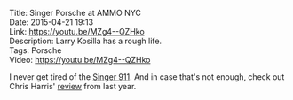 Title: Singer Porsche at AMMO NYC  
Date: 2015-04-21 19:13  
Link: https://youtu.be/MZg4--QZHko  
Description: Larry Kosilla has a rough life.  
Tags: Porsche   
Video: https://youtu.be/MZg4--QZHko  

I never get tired of the [Singer 911][1]. And in case that's not enough, check out Chris Harris' [review][2] from last year.

[1]: http://singervehicledesign.com/ "Singer Vehicle Design"
[2]: http://www.youtube.com/watch?v=fJQ4hQSusjE "Chris Harris - The Singer 911: All You Ever Wanted to Know"